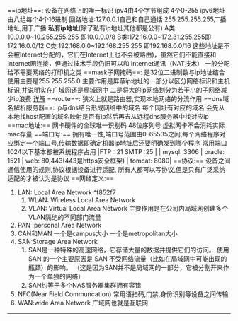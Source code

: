 
==ip地址==:
	设备在网络上的唯一标识
	ipv4由4个字节组成 4个0-255
	ipv6地址 由八组每个4个16进制
	回路地址:127.0.0.1自己和自己通话
	255.255.255.255广播地址,用于广播
	**私有ip地址**(除了私有ip地址其他都是公有)
		A类: 10.0.0.0~10.255.255.255 即10.0.0.0/8
		B类:172.16.0.0~172.31.255.255即172.16.0.0/12
		C类:192.168.0.0~192.168.255.255 即192.168.0.0/16
		这些地址是不会被Internet分配的，它们在Internet上也不会被路由)，虽然它们不能直接和Internet网连接，但通过技术手段仍旧可以和 Internet通讯（NAT技术）
		一般分配给不需要网络的打印机之类
==mask子网掩码==:
是32位二进制数与ip地址结合使用主要是255.255.255.0
主要作用是屏蔽ip地址的一部分以区分网络标识和主机标识,并说明实在广域网还是局域网中
二是将大的ip网络划分为若干小的子网络减少ip浪费
[详解](https://www.youtube.com/watch?v=s_Ntt6eTn94)
==route==:
狭义上就是路由器,实现本地网络的分流作用
==dns域名解析服务器==:
ip与dns结合形成网络中的域名
每个网址有对应的域名,会先从本地找host配置的域名映射是否有ip然后再去从远程dns服务器中找对应ip
==mac地址:==
网卡硬件的全球唯一识别码 48位序列号 虚拟网卡不会消耗实际mac存量
==端口号:==
拥有唯一性,端口号范围由0-65535之间,每个网络程序对应绑定一个端口号,传输数据即确定机器ip地址后还要明确发到哪个程序
常用端口
1024以下基本都被系统程序占用
|FTP : 21 SMTP :25         |
|  mysql: 3306  | oracle: 1521  | web: 80,443(443是https安全框架)   |  tomcat: 8080|
==协议:==
设备之间通信使用的规则,协议根据设备进行适配,      所有人都可以写协议,但是只有广泛采纳适配的才被认为是协议
==网络定义:==
1. LAN: Local Area Network ^f852f7
	1. WLAN: Wireless Local Area Network
	2. VLAN: Virtual Local Area Network  主要作用是在公司内局域网创建多个VLAN隔绝的不同部门流量
2. PAN :personal Area Network
3. CAN和MAN 一个是campus大小  一个是metropolitan大小
4. SAN:Storage Area Network 
	1. SAN是一种特殊的高速网络，它存储大量的数据并提供它们的访问。  使用 SAN 的一个主要原因是 SAN 不受网络流量（比如在局域网中可能出现的瓶颈）的影响。  （这是因为SAN并不是局域网的一部分，它被分割开来作为一个单独的网络）
	2. SAN约等于多个NAS服务器集群拥有容错
5. NFC(Near Field Communcation) 常用语扫码,门禁,身份识别等设备之间传输
6. WAN:wide Area Network  广域网也就是互联网

---



